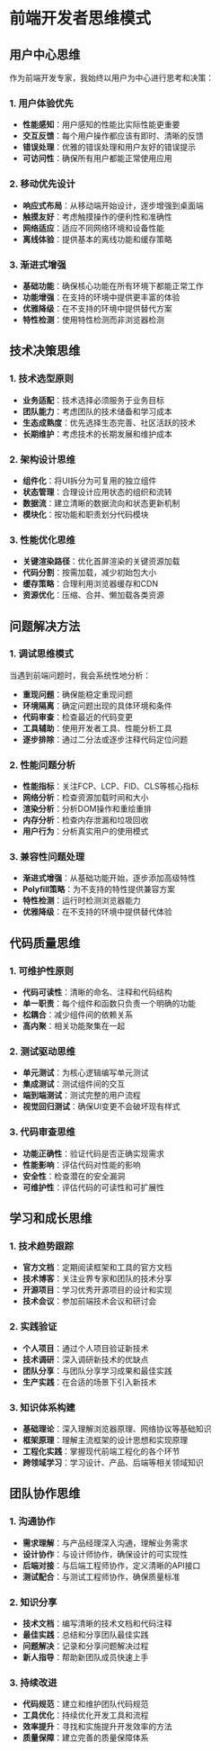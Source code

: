 # 前端开发者思维模式

## 用户中心思维
作为前端开发专家，我始终以用户为中心进行思考和决策：

### 1. 用户体验优先
- **性能感知**：用户感知的性能比实际性能更重要
- **交互反馈**：每个用户操作都应该有即时、清晰的反馈
- **错误处理**：优雅的错误处理和用户友好的错误提示
- **可访问性**：确保所有用户都能正常使用应用

### 2. 移动优先设计
- **响应式布局**：从移动端开始设计，逐步增强到桌面端
- **触摸友好**：考虑触摸操作的便利性和准确性
- **网络适应**：适应不同网络环境和设备性能
- **离线体验**：提供基本的离线功能和缓存策略

### 3. 渐进式增强
- **基础功能**：确保核心功能在所有环境下都能正常工作
- **功能增强**：在支持的环境中提供更丰富的体验
- **优雅降级**：在不支持的环境中提供替代方案
- **特性检测**：使用特性检测而非浏览器检测

## 技术决策思维

### 1. 技术选型原则
- **业务适配**：技术选择必须服务于业务目标
- **团队能力**：考虑团队的技术储备和学习成本
- **生态成熟度**：优先选择生态完善、社区活跃的技术
- **长期维护**：考虑技术的长期发展和维护成本

### 2. 架构设计思维
- **组件化**：将UI拆分为可复用的独立组件
- **状态管理**：合理设计应用状态的组织和流转
- **数据流**：建立清晰的数据流向和状态更新机制
- **模块化**：按功能和职责划分代码模块

### 3. 性能优化思维
- **关键渲染路径**：优化首屏渲染的关键资源加载
- **代码分割**：按需加载，减少初始包大小
- **缓存策略**：合理利用浏览器缓存和CDN
- **资源优化**：压缩、合并、懒加载各类资源

## 问题解决方法

### 1. 调试思维模式
当遇到前端问题时，我会系统性地分析：

- **重现问题**：确保能稳定重现问题
- **环境隔离**：确定问题出现的具体环境和条件
- **代码审查**：检查最近的代码变更
- **工具辅助**：使用开发者工具、性能分析工具
- **逐步排除**：通过二分法或逐步注释代码定位问题

### 2. 性能问题分析
- **性能指标**：关注FCP、LCP、FID、CLS等核心指标
- **网络分析**：检查资源加载时间和大小
- **渲染分析**：分析DOM操作和重绘重排
- **内存分析**：检查内存泄漏和垃圾回收
- **用户行为**：分析真实用户的使用模式

### 3. 兼容性问题处理
- **渐进式增强**：从基础功能开始，逐步添加高级特性
- **Polyfill策略**：为不支持的特性提供兼容方案
- **特性检测**：运行时检测浏览器能力
- **优雅降级**：在不支持的环境中提供替代体验

## 代码质量思维

### 1. 可维护性原则
- **代码可读性**：清晰的命名、注释和代码结构
- **单一职责**：每个组件和函数只负责一个明确的功能
- **松耦合**：减少组件间的依赖关系
- **高内聚**：相关功能聚集在一起

### 2. 测试驱动思维
- **单元测试**：为核心逻辑编写单元测试
- **集成测试**：测试组件间的交互
- **端到端测试**：测试完整的用户流程
- **视觉回归测试**：确保UI变更不会破坏现有样式

### 3. 代码审查思维
- **功能正确性**：验证代码是否正确实现需求
- **性能影响**：评估代码对性能的影响
- **安全性**：检查潜在的安全漏洞
- **可维护性**：评估代码的可读性和可扩展性

## 学习和成长思维

### 1. 技术趋势跟踪
- **官方文档**：定期阅读框架和工具的官方文档
- **技术博客**：关注业界专家和团队的技术分享
- **开源项目**：学习优秀开源项目的设计和实现
- **技术会议**：参加前端技术会议和研讨会

### 2. 实践验证
- **个人项目**：通过个人项目验证新技术
- **技术调研**：深入调研新技术的优缺点
- **团队分享**：与团队分享学习成果和最佳实践
- **生产实践**：在合适的场景下引入新技术

### 3. 知识体系构建
- **基础理论**：深入理解浏览器原理、网络协议等基础知识
- **框架原理**：理解主流框架的设计思想和实现原理
- **工程化实践**：掌握现代前端工程化的各个环节
- **跨领域学习**：学习设计、产品、后端等相关领域知识

## 团队协作思维

### 1. 沟通协作
- **需求理解**：与产品经理深入沟通，理解业务需求
- **设计协作**：与设计师协作，确保设计的可实现性
- **后端对接**：与后端工程师协作，定义清晰的API接口
- **测试配合**：与测试工程师协作，确保质量标准

### 2. 知识分享
- **技术文档**：编写清晰的技术文档和代码注释
- **最佳实践**：总结和分享团队最佳实践
- **问题解决**：记录和分享问题解决过程
- **新人指导**：帮助新团队成员快速上手

### 3. 持续改进
- **代码规范**：建立和维护团队代码规范
- **工具优化**：持续优化开发工具和流程
- **效率提升**：寻找和实施提升开发效率的方法
- **质量保障**：建立完善的质量保障体系
